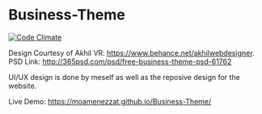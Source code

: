 # Business-Theme

[![Code Climate](https://codeclimate.com/github/moamenezzat/Business-Theme/badges/gpa.svg)](https://codeclimate.com/github/moamenezzat/Business-Theme)

Design Courtesy of Akhil VR: https://www.behance.net/akhilwebdesigner.
PSD Link: http://365psd.com/psd/free-business-theme-psd-61762

UI/UX design is done by meself as well as the reposive design for the website.

Live Demo: https://moamenezzat.github.io/Business-Theme/
